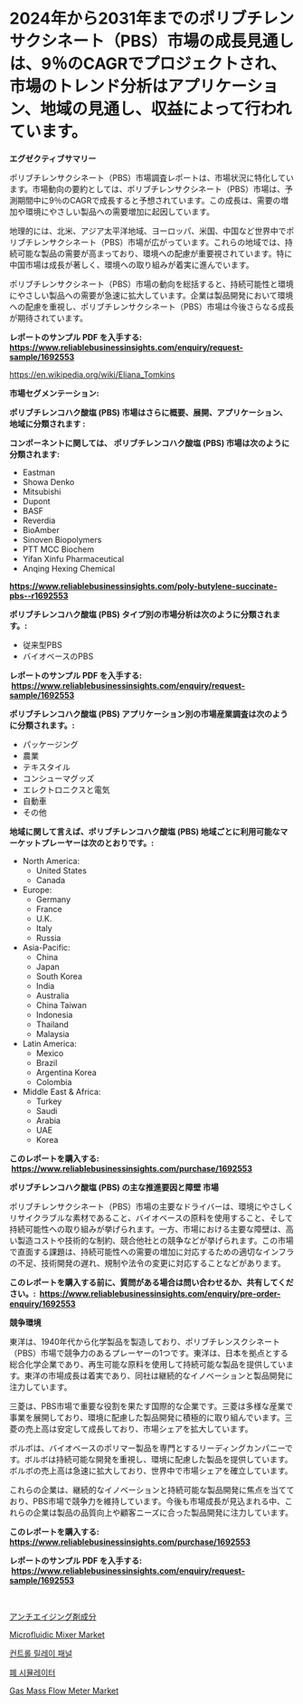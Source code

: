 <p><h1>2024年から2031年までのポリブチレンサクシネート（PBS）市場の成長見通しは、9％のCAGRでプロジェクトされ、市場のトレンド分析はアプリケーション、地域の見通し、収益によって行われています。</h1></p><p><strong>エグゼクティブサマリー</strong></p>
<p><p>ポリブチレンサクシネート（PBS）市場調査レポートは、市場状況に特化しています。市場動向の要約としては、ポリブチレンサクシネート（PBS）市場は、予測期間中に9％のCAGRで成長すると予想されています。この成長は、需要の増加や環境にやさしい製品への需要増加に起因しています。</p><p>地理的には、北米、アジア太平洋地域、ヨーロッパ、米国、中国など世界中でポリブチレンサクシネート（PBS）市場が広がっています。これらの地域では、持続可能な製品の需要が高まっており、環境への配慮が重要視されています。特に中国市場は成長が著しく、環境への取り組みが着実に進んでいます。</p><p>ポリブチレンサクシネート（PBS）市場の動向を総括すると、持続可能性と環境にやさしい製品への需要が急速に拡大しています。企業は製品開発において環境への配慮を重視し、ポリブチレンサクシネート（PBS）市場は今後さらなる成長が期待されています。</p></p>
<p><strong>レポートのサンプル PDF を入手する: <a href="https://www.reliablebusinessinsights.com/enquiry/request-sample/1692553">https://www.reliablebusinessinsights.com/enquiry/request-sample/1692553</a></strong></p>
<p><a href="https://en.wikipedia.org/wiki/Eliana_Tomkins">https://en.wikipedia.org/wiki/Eliana_Tomkins</a></p>
<p><strong>市場セグメンテーション:</strong></p>
<p><strong> ポリブチレンコハク酸塩 (PBS) 市場はさらに概要、展開、アプリケーション、地域に分類されます :</strong></p>
<p><strong>コンポーネントに関しては、 ポリブチレンコハク酸塩 (PBS) 市場は次のように分類されます: &nbsp;</strong></p>
<p><ul><li>Eastman</li><li>Showa Denko</li><li>Mitsubishi</li><li>Dupont</li><li>BASF</li><li>Reverdia</li><li>BioAmber</li><li>Sinoven Biopolymers</li><li>PTT MCC Biochem</li><li>Yifan Xinfu Pharmaceutical</li><li>Anqing Hexing Chemical</li></ul></p>
<p><strong><a href="https://www.reliablebusinessinsights.com/poly-butylene-succinate-pbs--r1692553">https://www.reliablebusinessinsights.com/poly-butylene-succinate-pbs--r1692553</a></strong></p>
<p><strong> ポリブチレンコハク酸塩 (PBS) タイプ別の市場分析は次のように分類されます。:</strong></p>
<p><ul><li>従来型PBS</li><li>バイオベースのPBS</li></ul></p>
<p><strong>レポートのサンプル PDF を入手する: &nbsp;<a href="https://www.reliablebusinessinsights.com/enquiry/request-sample/1692553">https://www.reliablebusinessinsights.com/enquiry/request-sample/1692553</a></strong></p>
<p><strong> ポリブチレンコハク酸塩 (PBS) アプリケーション別の市場産業調査は次のように分類されます。:</strong></p>
<p><ul><li>パッケージング</li><li>農業</li><li>テキスタイル</li><li>コンシューマグッズ</li><li>エレクトロニクスと電気</li><li>自動車</li><li>その他</li></ul></p>
<p><strong>地域に関して言えば、ポリブチレンコハク酸塩 (PBS) 地域ごとに利用可能なマーケットプレーヤーは次のとおりです。:</strong></p>
<p><ul>
    <li>
        North America:
        <ul>
            <li>United States</li>
            <li>Canada</li>
        </ul>
    </li>
    <li>
        Europe:
        <ul>
            <li>Germany</li>
            <li>France</li>
            <li>U.K.</li>
            <li>Italy</li>
            <li>Russia</li>
        </ul>
    </li>
    <li>
        Asia-Pacific:
        <ul>
            <li>China</li>
            <li>Japan</li>
            <li>South Korea</li>
            <li>India</li>
            <li>Australia</li>
            <li>China Taiwan</li>
            <li>Indonesia</li>
            <li>Thailand</li>
            <li>Malaysia</li>
        </ul>
    </li>
    <li>
        Latin America:
        <ul>
            <li>Mexico</li>
            <li>Brazil</li>
            <li>Argentina Korea</li>
            <li>Colombia</li>
        </ul>
    </li>
    <li>
        Middle East & Africa:
        <ul>
            <li>Turkey</li>
            <li>Saudi</li>
            <li>Arabia</li>
            <li>UAE</li>
            <li>Korea</li>
        </ul>
    </li>
    </ul></p>
<p><strong>このレポートを購入する: &nbsp;<a href="https://www.reliablebusinessinsights.com/purchase/1692553">https://www.reliablebusinessinsights.com/purchase/1692553</a></strong></p>
<p><strong>ポリブチレンコハク酸塩 (PBS) の主な推進要因と障壁 市場</strong></p>
<p><p>ポリブチレンサクシネート（PBS）市場の主要なドライバーは、環境にやさしくリサイクラブルな素材であること、バイオベースの原料を使用すること、そして持続可能性への取り組みが挙げられます。一方、市場における主要な障壁は、高い製造コストや技術的な制約、競合他社との競争などが挙げられます。この市場で直面する課題は、持続可能性への需要の増加に対応するための適切なインフラの不足、技術開発の遅れ、規制や法令の変更に対応することなどがあります。</p></p>
<p><strong>このレポートを購入する前に、質問がある場合は問い合わせるか、共有してください。:&nbsp; <a href="https://www.reliablebusinessinsights.com/enquiry/pre-order-enquiry/1692553">https://www.reliablebusinessinsights.com/enquiry/pre-order-enquiry/1692553</a></strong></p>
<p><strong>競争環境</strong></p>
<p><p>東洋は、1940年代から化学製品を製造しており、ポリブチレンスクシネート（PBS）市場で競争力のあるプレーヤーの1つです。東洋は、日本を拠点とする総合化学企業であり、再生可能な原料を使用して持続可能な製品を提供しています。東洋の市場成長は着実であり、同社は継続的なイノベーションと製品開発に注力しています。</p><p>三菱は、PBS市場で重要な役割を果たす国際的な企業です。三菱は多様な産業で事業を展開しており、環境に配慮した製品開発に積極的に取り組んでいます。三菱の売上高は安定して成長しており、市場シェアを拡大しています。</p><p>ボルボは、バイオベースのポリマー製品を専門とするリーディングカンパニーです。ボルボは持続可能な開発を重視し、環境に配慮した製品を提供しています。ボルボの売上高は急速に拡大しており、世界中で市場シェアを確立しています。</p><p>これらの企業は、継続的なイノベーションと持続可能な製品開発に焦点を当てており、PBS市場で競争力を維持しています。今後も市場成長が見込まれる中、これらの企業は製品の品質向上や顧客ニーズに合った製品開発に注力しています。</p></p>
<p><strong>このレポートを購入する: &nbsp; <a href="https://www.reliablebusinessinsights.com/purchase/1692553">https://www.reliablebusinessinsights.com/purchase/1692553</a></strong></p>
<p><strong>レポートのサンプル PDF を入手する: &nbsp;<a href="https://www.reliablebusinessinsights.com/enquiry/request-sample/1692553">https://www.reliablebusinessinsights.com/enquiry/request-sample/1692553</a></strong><strong></strong></p>
<p>&nbsp;</p>
<p><p><a href="https://github.com/roulaayoub-saad/Market-Research-Report-List-2/blob/main/4306544164272.md">アンチエイジング剤成分</a></p><p><a href="https://github.com/sahltyb2/Market-Research-Report-List-1/blob/main/microfluidic-mixer-market.md">Microfluidic Mixer Market</a></p><p><a href="https://github.com/nigaleamar09/Market-Research-Report-List-1/blob/main/2314579177244.md">컨트롤 릴레이 패널</a></p><p><a href="https://github.com/lkwggful07722/Market-Research-Report-List-2/blob/main/2113318177245.md">폐 시뮬레이터</a></p><p><a href="https://github.com/setiawananhar13/Market-Research-Report-List-1/blob/main/gas-mass-flow-meter-market.md">Gas Mass Flow Meter Market</a></p></p>